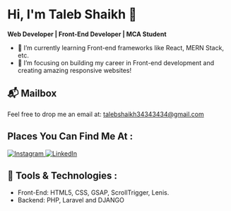 # Hi, I'm Taleb Shaikh 👋

**Web Developer | Front-End Developer | MCA Student**

- 🌱 I’m currently learning Front-end frameworks like React, MERN Stack, etc.
- 🔭 I’m focusing on building my career in Front-end development and creating amazing responsive websites!

## 📬 Mailbox
Feel free to drop me an email at: <a href="mailto:your-email@example.com" style="text-decoration:none; color:inherit;">talebshaikh34343434@gmail.com</a>

## Places You Can Find Me At :
<div align="start">
  <a href="https://www.instagram.com/__t_a_l_e_b__/" target="_blank" style="border-radius:15px;">
    <img src="https://img.shields.io/badge/Instagram-%23E4405F?style=for-the-badge&logo=instagram&logoColor=white" alt="Instagram" />
  </a>
  <a href="https://www.linkedin.com/in/taleb-shaikh-2a1b94281/" target="_blank" style="border-radius:15px;">
    <img src="https://img.shields.io/badge/LinkedIn-%230077B5?style=for-the-badge&logo=linkedin&logoColor=white" alt="LinkedIn" />
  </a>
</div>

## 🔧 Tools & Technologies :
- Front-End: HTML5, CSS, GSAP, ScrollTrigger, Lenis.
- Backend: PHP, Laravel and DJANGO

